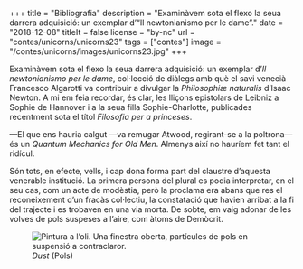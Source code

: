 +++
title = "Bibliografia"
description = "Examinàvem sota el flexo la seua darrera adquisició: un exemplar d’“Il newtonianismo per le dame”."
date = "2018-12-08"
titleIt = false
license = "by-nc"
url = "contes/unicorns/unicorns23"
tags = ["contes"]
image = "/contes/unicorns/images/unicorns23.jpg"
+++

Examinàvem sota el flexo la seua darrera adquisició: un exemplar d’*Il newtonianismo per le dame*, col·lecció de diàlegs amb què el savi venecià Francesco Algarotti va contribuir a divulgar la *Philosophiæ naturalis* d’Isaac Newton. A mi em feia recordar, és clar, les lliçons epistolars de Leibniz a Sophie de Hannover i a la seua filla Sophie-Charlotte, publicades recentment sota el títol *Filosofia per a princeses*.

—El que ens hauria calgut —va remugar Atwood, regirant-se a la poltrona— és un *Quantum Mechanics for Old Men*. Almenys així no hauríem fet tant el ridícul.

Són tots, en efecte, vells, i cap dona forma part del claustre d’aquesta venerable institució. La primera persona del plural es podia interpretar, en el seu cas, com un acte de modèstia, però la proclama era abans que res el reconeixement d’un fracàs col·lectiu, la constatació que havien arribat a la fi del trajecte i es trobaven en una via morta. De sobte, em vaig adonar de les volves de pols suspeses a l’aire, com àtoms de Demòcrit.

<figure class="illustration"><img src="/contes/unicorns/images/unicorns23.jpg" alt="Pintura a l’oli. Una finestra oberta, partícules de pols en suspensió a contraclaror."><figcaption><em>Dust</em> (Pols)</figcaption></figure>

